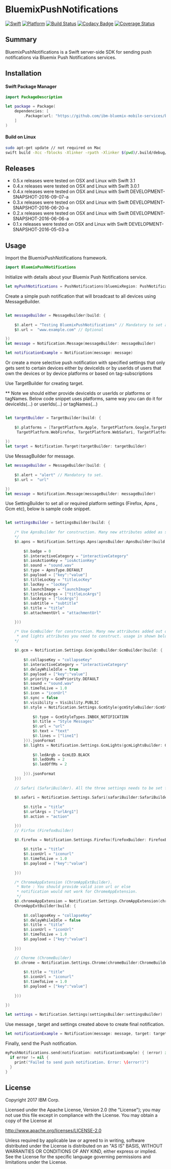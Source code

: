# BluemixPushNotifications

[![Swift][swift-badge]][swift-url]
[![Platform][platform-badge]][platform-url]
[![Build Status](https://travis-ci.org/ibm-bluemix-mobile-services/bms-pushnotifications-serversdk-swift.svg)](https://travis-ci.org/ibm-bluemix-mobile-services/bms-pushnotifications-serversdk-swift)
[![Codacy Badge](https://api.codacy.com/project/badge/Grade/51d26cb37b4d474887087d455a311a43)](https://www.codacy.com/app/ibm-bluemix-mobile-services/bms-pushnotifications-serversdk-swift?utm_source=github.com&amp;utm_medium=referral&amp;utm_content=ibm-bluemix-mobile-services/bms-pushnotifications-serversdk-swift&amp;utm_campaign=Badge_Grade)
[![Coverage Status](https://coveralls.io/repos/github/ibm-bluemix-mobile-services/bms-pushnotifications-serversdk-swift/badge.svg?branch=development)](https://coveralls.io/github/ibm-bluemix-mobile-services/bms-pushnotifications-serversdk-swift?branch=development)

## Summary

BluemixPushNotifications is a Swift server-side SDK for sending push notifications via Bluemix Push Notifications services.

## Installation

#### Swift Package Manager

```swift
import PackageDescription

let package = Package(
    dependencies: [
        .Package(url: "https://github.com/ibm-bluemix-mobile-services/bluemix-pushnotifications-swift-sdk.git", majorVersion: 0, minor: 5)
	]
)
```

#### Build on Linux

```bash
sudo apt-get update // not required on Mac
swift build -Xcc -fblocks -Xlinker -rpath -Xlinker $(pwd)/.build/debug/
```

## Releases

* 0.5.x releases were tested on OSX and Linux with Swift 3.1
* 0.4.x releases were tested on OSX and Linux with Swift 3.0.1
* 0.4.x releases were tested on OSX and Linux with Swift DEVELOPMENT-SNAPSHOT-2016-09-07-a
* 0.3.x releases were tested on OSX and Linux with Swift DEVELOPMENT-SNAPSHOT-2016-06-20-a
* 0.2.x releases were tested on OSX and Linux with Swift DEVELOPMENT-SNAPSHOT-2016-06-06-a
* 0.1.x releases were tested on OSX and Linux with Swift DEVELOPMENT-SNAPSHOT-2016-05-03-a

## Usage

Import the BluemixPushNotifications framework.

```swift
import BluemixPushNotifications
```

Initialize with details about your Bluemix Push Notifications service.

```swift
let myPushNotifications = PushNotifications(bluemixRegion: PushNotifications.Region.US_SOUTH, bluemixAppGuid: "your-bluemix-app-guid", bluemixAppSecret: "your-push-service-appSecret") 
```

Create a simple push notification that will broadcast to all devices using MessageBuilder.
```swift

let messageBuilder = MessageBuilder(build: {
    
    $0.alert = "Testing BluemixPushNotifications" // Mandatory to set as of now.
    $0.url =  "www.example.com" // Optional

})
let message = Notification.Message(messageBuilder: messageBuilder)

let notificationExample = Notification(message: message)

```

Or create a more selective push notification with specified settings that only gets sent to certain devices either by deviceIds or by userIds of users that own the devices or by device platforms or based on tag-subscriptions 


Use TargetBuilder for creating target.

** Note we should either provide deviceIds or userIds or platforms or tagNames.
Below code snippet uses platforms, same way you can do it for deviceIds(...) or userIds(...) or tagNames(...)
```swift

let targetBuilder = TargetBuilder(build: {
    
    $0.platforms = [TargetPlatform.Apple, TargetPlatform.Google,TargetPlatform.WebChrome,
     TargetPlatform.WebFirefox, TargetPlatform.WebSafari, TargetPlatform.AppextChrome, ]
    
})
let target = Notification.Target(targetBuilder: targetBuilder)
```
Use MessagBuilder for message.
```swift
let messageBuilder = MessageBuilder(build: {
    
    $0.alert = "alert" // Mandatory to set.
    $0.url =  "url"

})
let message = Notification.Message(messageBuilder: messageBuilder)

```

Use SettingBuilder to set all or required platform settings (Firefox, Apns , Gcm etc), below is sample code snippet.
```swift

let settingsBuilder = SettingsBuilder(build: {
    
    /* Use ApnsBuilder for construction. Many new attributes added as shown below.
    */
    $0.apns = Notification.Settings.Apns(apnsBuilder:ApnsBuilder(build: {
        
        $0.badge = 0
        $0.interactiveCategory = "interactiveCategory"
        $0.iosActionKey = "iosActionKey"
        $0.sound = "sound.wav"
        $0.type = ApnsType.DEFAULT
        $0.payload = ["key":"value"]
        $0.titleLocKey = "titleLocKey"
        $0.locKey = "locKey"
        $0.launchImage = "launchImage"
        $0.titleLocArgs = ["titleLocArgs"]
        $0.locArgs = ["locArgs"]
        $0.subtitle = "subtitle"
        $0.title = "title"
        $0.attachmentUrl = "attachmentUrl"

    }))

    /* Use GcmBuilder for construction. Many new attributes added out of which style
     * and lights attributes you need to construct. usage in shown below.
    */
    
    $0.gcm = Notification.Settings.Gcm(gcmBuilder:GcmBuilder(build: {
        
        $0.collapseKey = "collapseKey"
        $0.interactiveCategory = "interactiveCategory"
        $0.delayWhileIdle = true
        $0.payload = ["key":"value"]
        $0.priority = GcmPriority.DEFAULT
        $0.sound = "sound.wav"
        $0.timeToLive = 1.0
        $0.icon = "iconUrl"
        $0.sync = false
        $0.visibility = Visibility.PUBLIC
        $0.style = Notification.Settings.GcmStyle(gcmStyleBuilder:GcmStyleBuilder(build: { 
            
            $0.type = GcmStyleTypes.INBOX_NOTIFICATION
            $0.title = "Style Messages"
            $0.url = "url"
            $0.text = "text"
            $0.lines = ["line1"]
        })).jsonFormat
        $0.lights = Notification.Settings.GcmLights(gcmLightsBuilder: GcmLightsBuilder(build:{ 
            
            $0.ledArgb = GcmLED.BLACK
            $0.ledOnMs = 2
            $0.ledOffMs = 2
            
        })).jsonFormat
    }))
    
    // Safari (SafariBuilder). All the three settings needs to be set for Safari.
    
    $0.safari = Notification.Settings.Safari(safariBuilder:SafariBuilder(build: { 
        
        $0.title = "title"
        $0.urlArgs = ["urlArg1"]
        $0.action = "action"

    }))
    // Firfox (FirefoxBuilder)

    $0.firefox = Notification.Settings.Firefox(firefoxBuilder: FirefoxBuilder(build: { 
        
        $0.title = "title"
        $0.iconUrl = "iconurl"
        $0.timeToLive = 1.0
        $0.payload = ["key":"value"]
        
    }))

    /* ChromeAppExtension (ChromAppExtBuilder).
     * Note : You should provide valid icon url or else 
     * notification would not work for ChromeAppExtension.
     */
    $0.chromeAppExtension = Notification.Settings.ChromAppExtension(chromeAppExtBuilder:
    ChromAppExtBuilder(build: { 
        
        $0.collapseKey = "collapseKey"
        $0.delayWhileIdle = false
        $0.title = "title"
        $0.iconUrl = "iconUrl"
        $0.timeToLive = 1.0
        $0.payload = ["key":"value"]
        
    }))

    // Chorme (ChromeBuilder)
    $0.chrome = Notification.Settings.Chrome(chromeBuilder:ChromeBuilder(build: { 
        
        $0.title = "title"
        $0.iconUrl = "iconurl"
        $0.timeToLive = 1.0
        $0.payload = ["key":"value"]
        
    }))
    
}) 

let settings = Notification.Settings(settingsBuilder:settingsBuilder)

```
Use message , target and settings created above to create final notification.

```swift
let notificationExample = Notification(message: message, target: target, settings:settings)
```

Finally, send the Push notification.

```swift
myPushNotifications.send(notification: notificationExample) { (error) in
  if error != nil {
    print("Failed to send push notification. Error: \(error!)")
  }
}
```

## License

Copyright 2017 IBM Corp.

Licensed under the Apache License, Version 2.0 (the "License");
you may not use this file except in compliance with the License.
You may obtain a copy of the License at

http://www.apache.org/licenses/LICENSE-2.0

Unless required by applicable law or agreed to in writing, software
distributed under the License is distributed on an "AS IS" BASIS,
WITHOUT WARRANTIES OR CONDITIONS OF ANY KIND, either express or implied.
See the License for the specific language governing permissions and
limitations under the License.

[swift-badge]: https://img.shields.io/badge/Swift-3.0-orange.svg
[swift-url]: https://swift.org
[platform-badge]: https://img.shields.io/badge/Platforms-OS%20X%20--%20Linux-lightgray.svg
[platform-url]: https://swift.org
